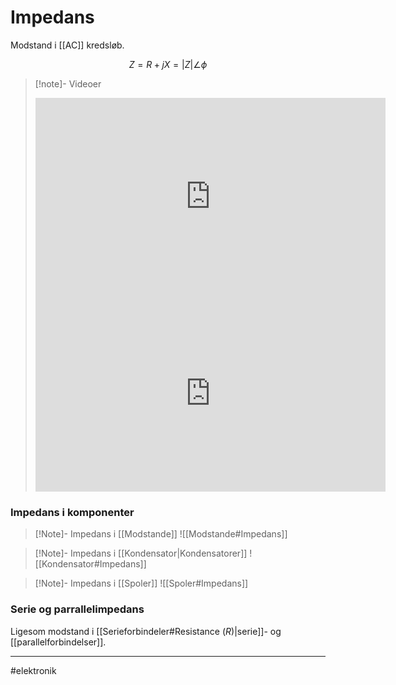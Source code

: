 # Impedans
Modstand i [[AC]] kredsløb.

$$Z=R+jX = |Z|\angle \phi$$

>[!note]- Videoer
><iframe width="560" height="315" src="https://www.youtube.com/embed/8D9XPDNY3Mk" title="YouTube video player" frameborder="0" allow="accelerometer; autoplay; clipboard-write; encrypted-media; gyroscope; picture-in-picture" allowfullscreen></iframe>
><iframe width="560" height="315" src="https://www.youtube.com/embed/W2VwAL7-8-o" title="YouTube video player" frameborder="0" allow="accelerometer; autoplay; clipboard-write; encrypted-media; gyroscope; picture-in-picture" allowfullscreen></iframe>

### Impedans i komponenter

>[!Note]- Impedans i [[Modstande]]
>![[Modstande#Impedans]]

>[!Note]- Impedans i [[Kondensator|Kondensatorer]]
>![[Kondensator#Impedans]]

>[!Note]- Impedans i [[Spoler]]
>![[Spoler#Impedans]]


### Serie og parrallelimpedans
Ligesom modstand i [[Serieforbindeler#Resistance ($R$)|serie]]- og [[parallelforbindelser]].


---
#elektronik 